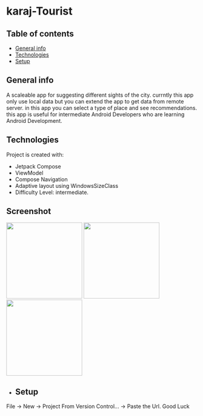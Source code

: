 # karaj-Tourist
## Table of contents
* [General info](#general-info)
* [Technologies](#technologies)
* [Setup](#setup)

## General info
A scaleable app for suggesting different sights of the city. 
currntly this app only use local data but you can extend the app to get data from remote server.
in this app you can select a type of place and see recommendations.
this app is useful for intermediate Android Developers who are learning Android Development.


## Technologies
Project is created with:
* Jetpack Compose
* ViewModel
* Compose Navigation
* Adaptive layout using WindowsSizeClass
* Difficulty Level: intermediate.

## Screenshot
<img src="https://github.com/arzhangap/karaj-Tourist/assets/17007550/eeb30f0f-447f-42dc-8351-25e952b7d8fc" width=200/>
<img src="https://github.com/arzhangap/karaj-Tourist/assets/17007550/0273ff73-d2e4-42fa-9f0a-c1c9b5a0619b" width=200/>
<img src="https://github.com/arzhangap/karaj-Tourist/assets/17007550/d28923f1-9006-45a1-be74-930799d2c693" width=200/>



* ## Setup
File -> New -> Project From Version Control... -> Paste the Url. Good Luck

